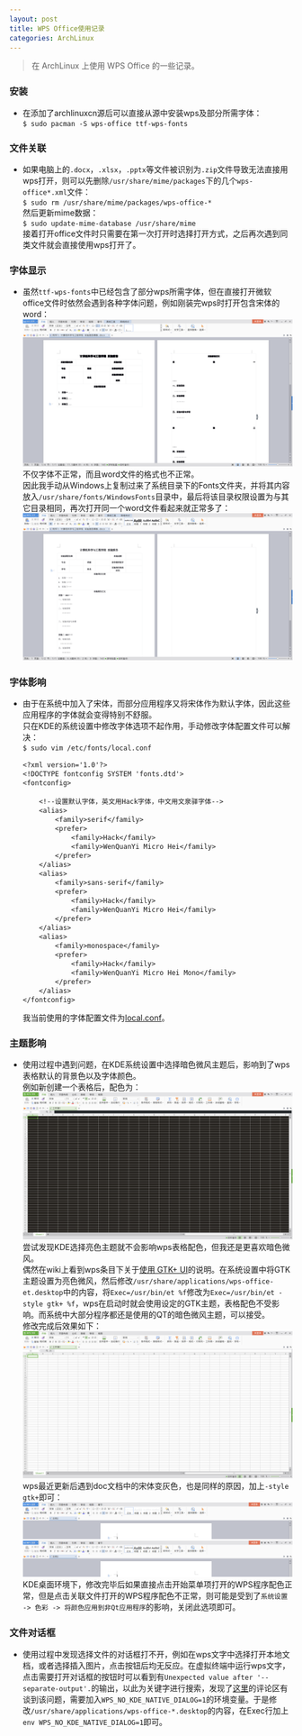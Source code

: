 ```yaml
---
layout: post
title: WPS Office使用记录
categories: ArchLinux
---
```


> 在 ArchLinux 上使用 WPS Office 的一些记录。

<!-- more -->

### 安装
* 在添加了archlinuxcn源后可以直接从源中安装wps及部分所需字体：  
  `$ sudo pacman -S wps-office ttf-wps-fonts`  

### 文件关联
* 如果电脑上的`.docx`，`.xlsx`，`.pptx`等文件被识别为`.zip`文件导致无法直接用wps打开，则可以先删除`/usr/share/mime/packages`下的几个`wps-office*.xml`文件：  
  `$ sudo rm /usr/share/mime/packages/wps-office-*`  
  然后更新mime数据：  
  `$ sudo update-mime-database /usr/share/mime`  
  接着打开office文件时只需要在第一次打开时选择打开方式，之后再次遇到同类文件就会直接使用wps打开了。 

### 字体显示
* 虽然`ttf-wps-fonts`中已经包含了部分wps所需字体，但在直接打开微软office文件时依然会遇到各种字体问题，例如刚装完wps时打开包含宋体的word：  
  ![wps_no_simsun](/public/image/wps_no_simsun.png)  
  不仅字体不正常，而且word文件的格式也不正常。  
  因此我手动从Windows上复制过来了系统目录下的Fonts文件夹，并将其内容放入`/usr/share/fonts/WindowsFonts`目录中，最后将该目录权限设置为与其它目录相同，再次打开同一个word文件看起来就正常多了：  
  ![wps_with_simsun](/public/image/wps_with_simsun.png)  

### 字体影响
* 由于在系统中加入了宋体，而部分应用程序又将宋体作为默认字体，因此这些应用程序的字体就会变得特别不舒服。  
  只在KDE的系统设置中修改字体选项不起作用，手动修改字体配置文件可以解决：  
  `$ sudo vim /etc/fonts/local.conf`  
  ```
  <?xml version='1.0'?>
  <!DOCTYPE fontconfig SYSTEM 'fonts.dtd'>
  <fontconfig>

      <!--设置默认字体，英文用Hack字体，中文用文泉驿字体-->
      <alias>
          <family>serif</family>
          <prefer>
              <family>Hack</family>
              <family>WenQuanYi Micro Hei</family>
          </prefer>
      </alias>
      <alias>
          <family>sans-serif</family>
          <prefer>
              <family>Hack</family>
              <family>WenQuanYi Micro Hei</family>
          </prefer>
      </alias>
      <alias>
          <family>monospace</family>
          <prefer>
              <family>Hack</family>
              <family>WenQuanYi Micro Hei Mono</family>
          </prefer>
      </alias>
  </fontconfig>
  ```
  我当前使用的字体配置文件为[local.conf](https://github.com/whoisnian/nian/blob/master/local.conf)。  

### 主题影响
* 使用过程中遇到问题，在KDE系统设置中选择暗色微风主题后，影响到了wps表格默认的背景色以及字体颜色。  
  例如新创建一个表格后，配色为：  
  ![wps_et_no_style](/public/image/wps_et_no_style.png)  
  尝试发现KDE选择亮色主题就不会影响wps表格配色，但我还是更喜欢暗色微风。  
  偶然在wiki上看到wps条目下关于[使用 GTK+ UI](https://wiki.archlinux.org/index.php/WPS_Office_(%E7%AE%80%E4%BD%93%E4%B8%AD%E6%96%87)#.E4.BD.BF.E7.94.A8_GTK.2B_UI)的说明。在系统设置中将GTK主题设置为亮色微风，然后修改`/usr/share/applications/wps-office-et.desktop`中的内容，将`Exec=/usr/bin/et %f`修改为`Exec=/usr/bin/et -style gtk+ %f`，wps在启动时就会使用设定的GTK主题，表格配色不受影响。而系统中大部分程序都还是使用的QT的暗色微风主题，可以接受。  
  修改完成后效果如下：  
  ![wps_et_with_style](/public/image/wps_et_with_style.png)  
  wps最近更新后遇到doc文档中的宋体变灰色，也是同样的原因，加上`-style gtk+`即可：  
  ![wps_wps_no_style](/public/image/wps_wps_no_style.png)  
  ![wps_wps_with_style](/public/image/wps_wps_with_style.png)  
  KDE桌面环境下，修改完毕后如果直接点击开始菜单项打开的WPS程序配色正常，但是点击关联文件打开的WPS程序配色不正常，则可能是受到了`系统设置 -> 色彩 -> 将颜色应用到非Qt应用程序`的影响，关闭此选项即可。

### 文件对话框
* 使用过程中发现选择文件的对话框打不开，例如在wps文字中选择打开本地文档，或者选择插入图片，点击按钮后均无反应。在虚拟终端中运行wps文字，点击需要打开对话框的按钮时可以看到有`Unexpected value after '--separate-output'.`的输出，以此为关键字进行搜索，发现了[这里](https://aur.archlinux.org/packages/wps-office/?setlang=es&O=60&PP=10)的评论区有谈到该问题，需要加入`WPS_NO_KDE_NATIVE_DIALOG=1`的环境变量。于是修改`/usr/share/applications/wps-office-*.desktop`的内容，在Exec行加上`env WPS_NO_KDE_NATIVE_DIALOG=1`即可。
